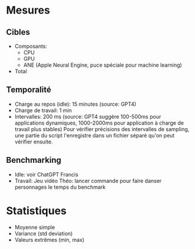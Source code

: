 # Mesures

## Cibles
- Composants:
  - CPU
  - GPU
  - ANE (Apple Neural Engine, puce spéciale pour machine learning)
- Total

## Temporalité
- Charge au repos (idle): 15 minutes (source: GPT4)
- Charge de travail: 1 min
- Intervalles: 200 ms (source: GPT4 suggère 100-500ms pour applications dynamiques, 1000-2000ms pour application à charge de travail plus stables)
Pour vérifier précisions des intervalles de sampling, une partie du script l'enregistre dans un fichier séparé qu'on peut vérifier ensuite.

## Benchmarking
- Idle: voir ChatGPT Francis
- Travail: Jeu vidéo Théo: lancer commande pour faire danser personnages le temps du benchmark

# Statistiques
- Moyenne simple
- Variance (std deviation)
- Valeurs extrêmes (min, max)
